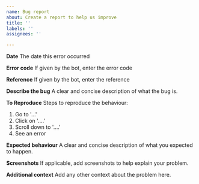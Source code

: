```yaml
---
name: Bug report
about: Create a report to help us improve
title: ''
labels: ''
assignees: ''

---
```


**Date**
The date this error occurred

**Error code**
If given by the bot, enter the error code

**Reference**
If given by the bot, enter the reference

**Describe the bug**
A clear and concise description of what the bug is.

**To Reproduce**
Steps to reproduce the behaviour:
1. Go to '...'
2. Click on '....'
3. Scroll down to '....'
4. See an error

**Expected behaviour**
A clear and concise description of what you expected to happen.

**Screenshots**
If applicable, add screenshots to help explain your problem.

**Additional context**
Add any other context about the problem here.
